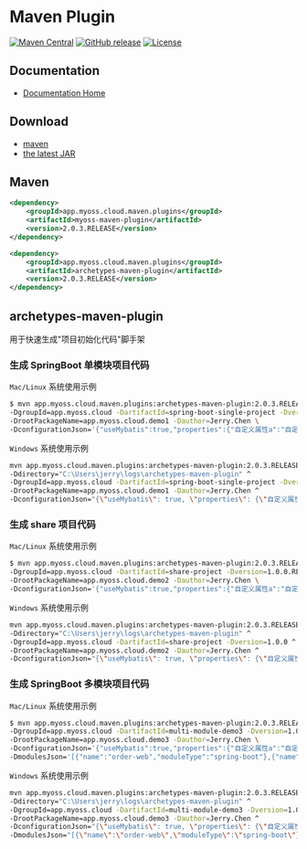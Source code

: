# Maven Plugin

[![Maven Central](https://img.shields.io/maven-central/v/app.myoss.cloud.maven.plugins/myoss-maven-plugin.svg)](https://maven-badges.herokuapp.com/maven-central/app.myoss.cloud.maven.plugins/myoss-maven-plugin/)
[![GitHub release](https://img.shields.io/github/release/myoss-cloud/myoss-maven-plugin.svg)](https://github.com/myoss-cloud/myoss-maven-plugin/releases)
[![License](https://img.shields.io/badge/license-Apache%202-4EB1BA.svg)](https://www.apache.org/licenses/LICENSE-2.0.html)

## Documentation

- [Documentation Home](https://github.com/myoss-cloud/myoss-maven-plugin/wiki)

## Download

- [maven][1]
- [the latest JAR][2]  

[1]: http://repo1.maven.org/maven2/app/myoss/cloud/maven/plugins/myoss-maven-plugin/  
[2]: https://search.maven.org/remote_content?g=app.myoss.cloud.maven.plugins&a=myoss-maven-plugin&v=LATEST

## Maven

```xml
<dependency>
    <groupId>app.myoss.cloud.maven.plugins</groupId>
    <artifactId>myoss-maven-plugin</artifactId>
    <version>2.0.3.RELEASE</version>
</dependency>
```

```xml
<dependency>
    <groupId>app.myoss.cloud.maven.plugins</groupId>
    <artifactId>archetypes-maven-plugin</artifactId>
    <version>2.0.3.RELEASE</version>
</dependency>
```

## archetypes-maven-plugin

用于快速生成"项目初始化代码"脚手架

### 生成 SpringBoot 单模块项目代码

`Mac/Linux` 系统使用示例

```bash
$ mvn app.myoss.cloud.maven.plugins:archetypes-maven-plugin:2.0.3.RELEASE:springBootSingleProject -Ddirectory='/Users/jerry/workspaces/github/myoss/myoss-java/myoss-maven-plugin/archetypes-maven-plugin/target' \
-DgroupId=app.myoss.cloud -DartifactId=spring-boot-single-project -Dversion=1.0.0.RELEASE \
-DrootPackageName=app.myoss.cloud.demo1 -Dauthor=Jerry.Chen \
-DconfigurationJson='{"useMybatis":true,"properties":{"自定义属性a":"自定义属性a的值"}}'
```

`Windows` 系统使用示例

```bash
mvn app.myoss.cloud.maven.plugins:archetypes-maven-plugin:2.0.3.RELEASE:springBootSingleProject ^
-Ddirectory="C:\Users\jerry\logs\archetypes-maven-plugin" ^
-DgroupId=app.myoss.cloud -DartifactId=spring-boot-single-project -Dversion=1.0.0 ^
-DrootPackageName=app.myoss.cloud.demo1 -Dauthor=Jerry.Chen ^
-DconfigurationJson="{\"useMybatis\": true, \"properties\": {\"自定义属性a\": \"自定义属性a的值\"}}"
```

### 生成 share 项目代码

`Mac/Linux` 系统使用示例

```bash
$ mvn app.myoss.cloud.maven.plugins:archetypes-maven-plugin:2.0.3.RELEASE:shareProject -Ddirectory='/Users/jerry/workspaces/github/myoss/myoss-java/myoss-maven-plugin/archetypes-maven-plugin/target' \
-DgroupId=app.myoss.cloud -DartifactId=share-project -Dversion=1.0.0.RELEASE \
-DrootPackageName=app.myoss.cloud.demo2 -Dauthor=Jerry.Chen \
-DconfigurationJson='{"useMybatis":true,"properties":{"自定义属性a":"自定义属性a的值"}}'
```

`Windows` 系统使用示例

```bash
mvn app.myoss.cloud.maven.plugins:archetypes-maven-plugin:2.0.3.RELEASE:shareProject ^
-Ddirectory="C:\Users\jerry\logs\archetypes-maven-plugin" ^
-DgroupId=app.myoss.cloud -DartifactId=share-project -Dversion=1.0.0 ^
-DrootPackageName=app.myoss.cloud.demo2 -Dauthor=Jerry.Chen ^
-DconfigurationJson="{\"useMybatis\": true, \"properties\": {\"自定义属性a\": \"自定义属性a的值\"}}"
```

### 生成 SpringBoot 多模块项目代码

`Mac/Linux` 系统使用示例

```bash
$ mvn app.myoss.cloud.maven.plugins:archetypes-maven-plugin:2.0.3.RELEASE:springBootMultiModuleProject -Ddirectory='/Users/jerry/workspaces/github/myoss/myoss-java/myoss-maven-plugin/archetypes-maven-plugin/target' \
-DgroupId=app.myoss.cloud -DartifactId=multi-module-demo3 -Dversion=1.0.0.RELEASE \
-DrootPackageName=app.myoss.cloud.demo3 -Dauthor=Jerry.Chen \
-DconfigurationJson='{"useMybatis":true,"properties":{"自定义属性a":"自定义属性a的值"}}'
-DmodulesJson='[{"name":"order-web","moduleType":"spring-boot"},{"name":"order-service","moduleType":"normal"}]'
```

`Windows` 系统使用示例

```bash
mvn app.myoss.cloud.maven.plugins:archetypes-maven-plugin:2.0.3.RELEASE:springBootMultiModuleProject ^
-Ddirectory="C:\Users\jerry\logs\archetypes-maven-plugin" ^
-DgroupId=app.myoss.cloud -DartifactId=multi-module-demo3 -Dversion=1.0.0 ^
-DrootPackageName=app.myoss.cloud.demo3 -Dauthor=Jerry.Chen ^
-DconfigurationJson="{\"useMybatis\": true, \"properties\": {\"自定义属性a\": \"自定义属性a的值\"}}"
-DmodulesJson="[{\"name\":\"order-web\",\"moduleType\":\"spring-boot\"},{\"name\":\"order-service\",\"moduleType\":\"normal\"}]"
```
